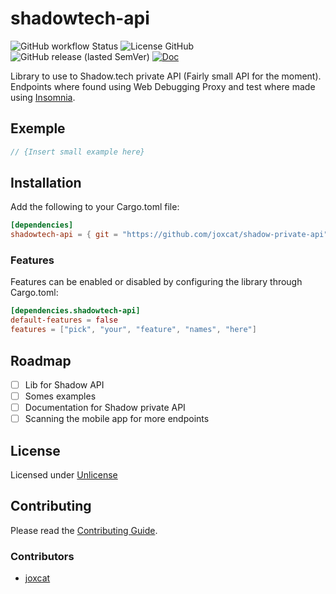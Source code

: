 # shadowtech-api
![GitHub workflow Status](https://img.shields.io/github/workflow/status/joxcat/shadow-private-api/master?style=flat-square)
![License GitHub](https://img.shields.io/github/license/joxcat/shadow-private-api?style=flat-square)
![GitHub release (lasted SemVer)](https://img.shields.io/github/release/joxcat/shadow-private-api?sort=semver&style=flat-square)
[![Doc](https://img.shields.io/badge/documentation-rustdoc-purple?style=flat-square)](https://joxcat.github.io/shadow-private-api/shadowtech_api)

Library to use to Shadow.tech private API (Fairly small API for the moment). Endpoints where found using Web Debugging Proxy and test where made using [Insomnia](https://github.com/Kong/insomnia).

<!--
| OS      | Build Status |
| ------- | ------------ |
| Linux   |              |
| Windows |              |
| OSX     |              |
-->

## Exemple
```rust
// {Insert small example here}
```
<!--
For fuller examples, take a look at [`examples/some_example.rs`](examples/some_example.rs).
-->
## Installation
Add the following to your Cargo.toml file:

```toml
[dependencies]
shadowtech-api = { git = "https://github.com/joxcat/shadow-private-api" }
```

### Features
Features can be enabled or disabled by configuring the library through Cargo.toml:

```toml
[dependencies.shadowtech-api]
default-features = false
features = ["pick", "your", "feature", "names", "here"]
```
<!--
The default features are: {Features list}.

The following is a full list of features:
- **feature:** description

### Dependencies
{External dependencies if needed}
-->
## Roadmap
- [ ] Lib for Shadow API
- [ ] Somes examples
- [ ] Documentation for Shadow private API
- [ ] Scanning the mobile app for more endpoints

<!--
## FAQ
{Insert common errors and response to questions}
-->
## License
Licensed under [Unlicense](LICENSE)

## Contributing
Please read the [Contributing Guide](.github/CONTRIBUTING.md).

### Contributors
- [joxcat](https://github.com/joxcat)
<!--
## Related Projects
- {Some related project}

## Alternatives
{Insert alternatives if it exist somes}
-->

